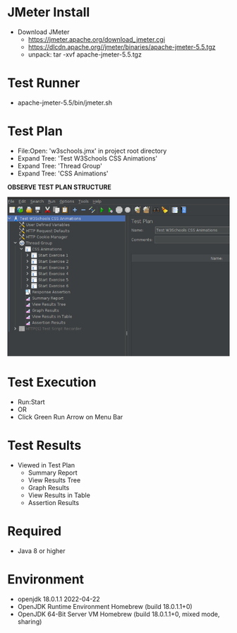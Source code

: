 # JMeter Install
- Download JMeter
  - https://jmeter.apache.org/download_jmeter.cgi
  - https://dlcdn.apache.org//jmeter/binaries/apache-jmeter-5.5.tgz
  - unpack: tar -xvf apache-jmeter-5.5.tgz 
# Test Runner
- apache-jmeter-5.5/bin/jmeter.sh

# Test Plan
- File:Open: 'w3schools.jmx' in project root directory
- Expand Tree: 'Test W3Schools CSS Animations'
- Expand Tree: 'Thread Group' 
- Expand Tree: 'CSS Animations'
  
**OBSERVE TEST PLAN STRUCTURE**
  
![Test Plan Structure.](JMeterTestPlan.png "Test Plan Structure.")

# Test Execution
- Run:Start
- OR
- Click Green Run Arrow on Menu Bar 

# Test Results
- Viewed in Test Plan
  * Summary Report
  * View Results Tree
  * Graph Results
  * View Results in Table
  * Assertion Results

# Required
- Java 8 or higher

# Environment
- openjdk 18.0.1.1 2022-04-22
- OpenJDK Runtime Environment Homebrew (build 18.0.1.1+0)
- OpenJDK 64-Bit Server VM Homebrew (build 18.0.1.1+0, mixed mode, sharing)

